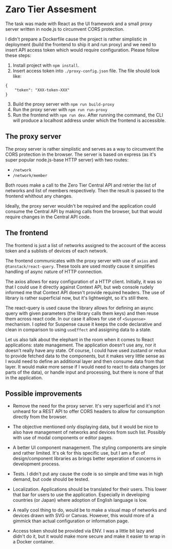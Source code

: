 # Zaro Tier Assesment

The task was made with React as the UI framework and a small proxy server written in node.js
to circumvent CORS protection.

I didn't prepare a Dockerfile cause the project is rather simplistic in deployment (build the frontend
to ship it and run proxy) and we need to insert API access token which would require configuration. Please
follow these steps:

1. Install project with `npm install`.
2. Insert access token into `./proxy-config.json` file. The file should look like:
```
{
    "token": "XXX-token-XXX"
}
```
3. Build the proxy server with `npm run build-proxy`
4. Run the proxy server with `npm run run-proxy`
5. Run the frontend with `npm run dev`. After running the command, the CLI will produce a localhost address under which the frontend is accessible.

## The proxy server

The proxy server is rather simplistic and serves as a way to circumvent the CORS protection in the browser.
The server is based on express (as it's super popular node.js-base HTTP server) with two routes:

- `/network`
- `/network/member`

Both roues make a call to the Zero Tier Central API and retrier the list of networks and list of members
respectively. Then the result is passed to the frontend whithout any changes.

Ideally, the proxy server wouldn't be required and the application could consume the Central API by making
calls from the browser, but that would require changes in the Central API code.

## The frontend

The frontend is just a list of networks assigned to the account of the access token and a sublists of devices
of each network.

The frontend communicates with the proxy server with use of `axios` and `@tanstack/react-query`. These tools
are used mostly cause it simplifies handling of async nature of HTTP connection.

The axios allows for easy configuration of a HTTP client. Initially, it was so that I could use it directly
against Context API, but web console rudely informed me that Context API doesn't provide required headers.
The use of library is rather superficial now, but it's lightweight, so it's still there.

The react-query is used cause the library allows for defining an async query with given parameters (the library
calls them keys) and then reuse them across react code. In our case it allows for use of `<Suspense>` mechanism.
I opted for Suspense cause it keeps the code declarative and clean in comparison to using `useEffect` and assigning
data to a state.

Let us also talk about the elephant in the room when it comes to React applications: state management. The application
doesn't use any, nor it doesn't really have any state. Of course, I could have used zustand or redux to provide
fetched data to the components, but it makes very little sense as I would need to define an additional layer and
then consume data from that layer. It would make more sense if I would need to react to data changes (or parts of the data),
or handle input and processing, but there is none of that in the application.

## Possible improvements 

- Remove the need for the proxy server. It's very superficial and it's not unheard for a REST API to offer CORS headers
to allow for consumption directly from the browser.

- The objective mentioned only displaying data, but it would be nice to also have management of networks and devices
from such list. Possibly with use of modal components or editor pages.

- A better UI component management. The styling components are simple and rather limited. It's ok for this specific use,
but I am a fan of design/component libraries as brings better seperation of concerns in development process.

- Tests. I didn't put any cause the code is so simple and time was in high demand, but code should be tested.

- Localization. Applications should be translated for their users. This lower that bar for users to use the application.
Especially in developing countries (or Japan) where adoption of English language is low.

- A really cool thing to do, would be to make a visual map of networks and devices drawn with SVG or Canvas. However,
this would more of a gimmick than actual configuration or information page.

- Access token should be provided via ENV. I was a little bit lazy and didn't do it, but it would make more secure
and make it easier to wrap in a Docker container.